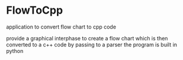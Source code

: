 # FlowToCpp
application to convert flow chart to cpp code

provide a graphical interphase to create a flow chart which is then converted to a c++ code by passing to a parser 
the program is built in python

